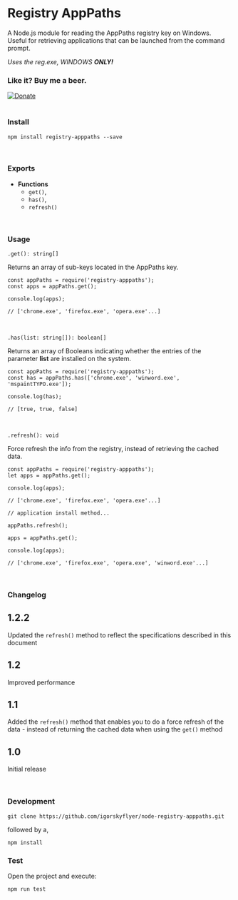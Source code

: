 # Registry AppPaths

A Node.js module for reading the AppPaths registry key on Windows. Useful for retrieving applications that can be launched from the command prompt.

_Uses the reg.exe, WINDOWS **ONLY!**_

### Like it? Buy me a beer.

[![Donate](https://img.shields.io/badge/Donate-PayPal-green.svg)](https://www.paypal.me/igorskyflyer)
<br><br>

### Install

```
npm install registry-apppaths --save
```

<br>

### Exports

- **Functions**
  - `get()`,<br>
  - `has()`,<br>
  - `refresh()`

 <br>

### Usage

`.get(): string[]`

Returns an array of sub-keys located in the AppPaths key.

```
const appPaths = require('registry-apppaths');
const apps = appPaths.get();

console.log(apps);

// ['chrome.exe', 'firefox.exe', 'opera.exe'...]
```

<br>

`.has(list: string[]): boolean[]`

Returns an array of Booleans indicating whether the entries of the parameter **list** are installed on the system.

```
const appPaths = require('registry-apppaths');
const has = appPaths.has(['chrome.exe', 'winword.exe', 'mspaintTYPO.exe']);

console.log(has);

// [true, true, false]
```

<br>

`.refresh(): void`

Force refresh the info from the registry, instead of retrieving the cached data.

```
const appPaths = require('registry-apppaths');
let apps = appPaths.get();

console.log(apps);

// ['chrome.exe', 'firefox.exe', 'opera.exe'...]

// application install method...

appPaths.refresh();

apps = appPaths.get();

console.log(apps);

// ['chrome.exe', 'firefox.exe', 'opera.exe', 'winword.exe'...]
```

<br>

### Changelog

## 1.2.2

Updated the `refresh()` method to reflect the specifications described in this document

## 1.2

Improved performance

## 1.1

Added the `refresh()` method that enables you to do a force refresh of the data - instead of returning the cached data when using the `get()` method

## 1.0

Initial release

<br>

### Development

```
git clone https://github.com/igorskyflyer/node-registry-apppaths.git
```

followed by a,

```
npm install
```

### Test

Open the project and execute:

```
npm run test
```
